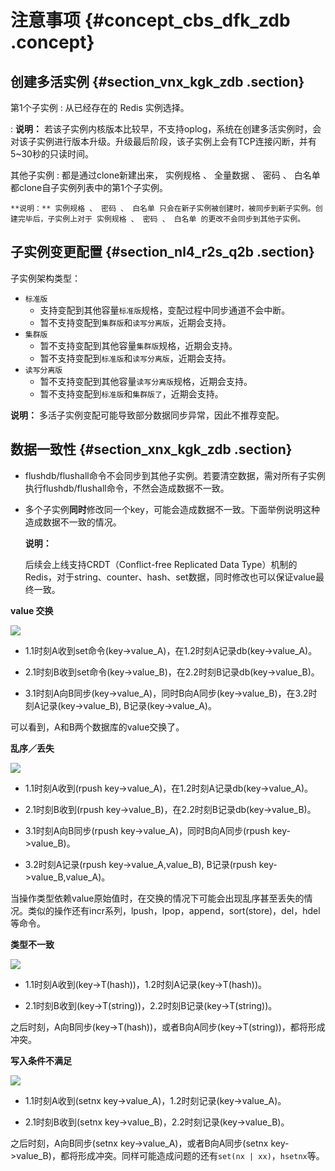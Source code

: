 # 注意事项 {#concept_cbs_dfk_zdb .concept}

## 创建多活实例 {#section_vnx_kgk_zdb .section}

 第1个子实例
 :   从已经存在的 Redis 实例选择。

 :   **说明：** 若该子实例内核版本比较早，不支持oplog，系统在创建多活实例时，会对该子实例进行版本升级。升级最后阶段，该子实例上会有TCP连接闪断，并有5~30秒的只读时间。

  其他子实例
 :   都是通过clone新建出来， 实例规格 、 全量数据 、 密码 、 白名单 都clone自子实例列表中的第1个子实例。

    **说明：** 实例规格 、 密码 、 白名单 只会在新子实例被创建时，被同步到新子实例。创建完毕后，子实例上对于 实例规格 、 密码 、 白名单 的更改不会同步到其他子实例。

 ## 子实例变更配置 {#section_nl4_r2s_q2b .section}

子实例架构类型：

-   `标准版` 
    -   支持变配到其他容量`标准版`规格，变配过程中同步通道不会中断。
    -   暂不支持变配到`集群版`和`读写分离版`，近期会支持。
-   `集群版` 
    -   暂不支持变配到其他容量`集群版`规格，近期会支持。
    -   暂不支持变配到`标准版`和`读写分离版`，近期会支持。
-   `读写分离版` 
    -   暂不支持变配到其他容量`读写分离版`规格，近期会支持。
    -   暂不支持变配到`标准版`和`集群版了`，近期会支持。

**说明：** 多活子实例变配可能导致部分数据同步异常，因此不推荐变配。

## 数据一致性 {#section_xnx_kgk_zdb .section}

-   flushdb/flushall命令不会同步到其他子实例。若要清空数据，需对所有子实例执行flushdb/flushall命令，不然会造成数据不一致。
-   多个子实例**同时**修改同一个key，可能会造成数据不一致。下面举例说明这种造成数据不一致的情况。

    **说明：** 

    后续会上线支持CRDT（Conflict-free Replicated Data Type）机制的Redis，对于string、counter、hash、set数据，同时修改也可以保证value最终一致。


**value 交换**

![](http://static-aliyun-doc.oss-cn-hangzhou.aliyuncs.com/assets/img/14012/15577143254896_zh-CN.png)

-   1.1时刻A收到set命令\(key-\>value\_A\)，在1.2时刻A记录db\(key-\>value\_A\)。

-   2.1时刻B收到set命令\(key-\>value\_B\)，在2.2时刻B记录db\(key-\>value\_B\)。

-   3.1时刻A向B同步\(key-\>value\_A\)，同时B向A同步\(key-\>value\_B\)，在3.2时刻A记录\(key-\>value\_B\), B记录\(key-\>value\_A\)。


可以看到，A和B两个数据库的value交换了。

**乱序／丢失**

![](http://static-aliyun-doc.oss-cn-hangzhou.aliyuncs.com/assets/img/14012/15577143254897_zh-CN.png)

-   1.1时刻A收到\(rpush key-\>value\_A\)，在1.2时刻A记录db\(key-\>value\_A\)。

-   2.1时刻B收到\(rpush key-\>value\_B\)，在2.2时刻B记录db\(key-\>value\_B\)。

-   3.1时刻A向B同步\(rpush key-\>value\_A\)，同时B向A同步\(rpush key-\>value\_B\)。

-   3.2时刻A记录\(rpush key-\>value\_A,value\_B\), B记录\(rpush key-\>value\_B,value\_A\)。


当操作类型依赖value原始值时，在交换的情况下可能会出现乱序甚至丢失的情况。类似的操作还有incr系列，lpush，lpop，append，sort\(store\)，del，hdel等命令。

**类型不一致**

![](http://static-aliyun-doc.oss-cn-hangzhou.aliyuncs.com/assets/img/14012/15577143254898_zh-CN.png)

-   1.1时刻A收到\(key-\>T\(hash\)\)，1.2时刻A记录\(key-\>T\(hash\)\)。

-   2.1时刻B收到\(key-\>T\(string\)\)，2.2时刻B记录\(key-\>T\(string\)\)。


之后时刻，A向B同步\(key-\>T\(hash\)\)，或者B向A同步\(key-\>T\(string\)\)，都将形成冲突。

**写入条件不满足**

![](http://static-aliyun-doc.oss-cn-hangzhou.aliyuncs.com/assets/img/14012/15577143254899_zh-CN.png)

-   1.1时刻A收到\(setnx key-\>value\_A\)，1.2时刻记录\(key-\>value\_A\)。

-   2.1时刻B收到\(setnx key-\>value\_B\)，2.2时刻记录\(key-\>value\_B\)。


之后时刻，A向B同步\(setnx key-\>value\_A\)，或者B向A同步\(setnx key-\>value\_B\)，都将形成冲突。同样可能造成问题的还有`set(nx | xx)`，`hsetnx`等。

